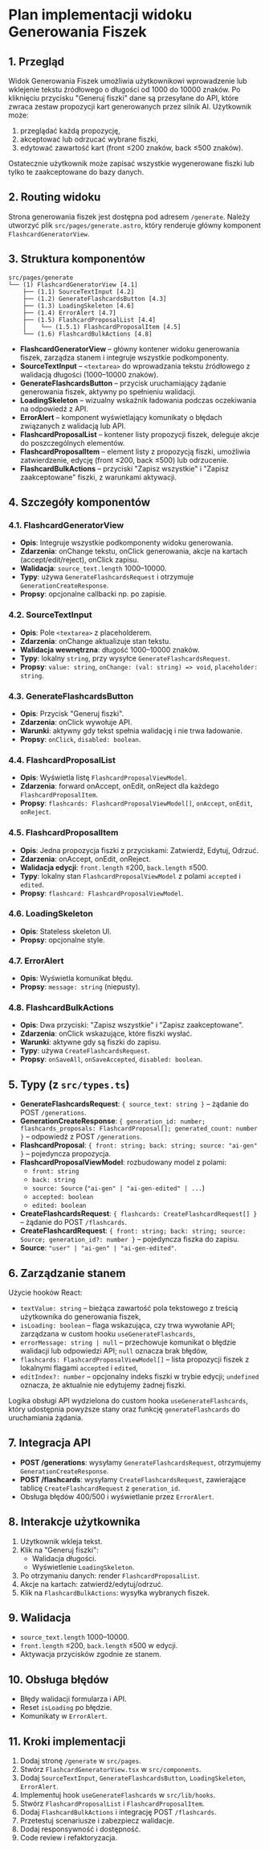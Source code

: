 # Plan implementacji widoku Generowania Fiszek

## 1. Przegląd
Widok Generowania Fiszek umożliwia użytkownikowi wprowadzenie lub wklejenie tekstu źródłowego o długości od 1000 do 10000 znaków. Po kliknięciu przycisku "Generuj fiszki" dane są przesyłane do API, które zwraca zestaw propozycji kart generowanych przez silnik AI. Użytkownik może:
1. przeglądać każdą propozycję,
2. akceptować lub odrzucać wybrane fiszki,
3. edytować zawartość kart (front ≤200 znaków, back ≤500 znaków).

Ostatecznie użytkownik może zapisać wszystkie wygenerowane fiszki lub tylko te zaakceptowane do bazy danych.

## 2. Routing widoku
Strona generowania fiszek jest dostępna pod adresem `/generate`. Należy utworzyć plik `src/pages/generate.astro`, który renderuje główny komponent `FlashcardGeneratorView`.

## 3. Struktura komponentów

```plaintext
src/pages/generate
└── (1) FlashcardGeneratorView [4.1]
    ├── (1.1) SourceTextInput [4.2]
    ├── (1.2) GenerateFlashcardsButton [4.3]
    ├── (1.3) LoadingSkeleton [4.6]
    ├── (1.4) ErrorAlert [4.7]
    ├── (1.5) FlashcardProposalList [4.4]
    │    └── (1.5.1) FlashcardProposalItem [4.5]
    └── (1.6) FlashcardBulkActions [4.8]
```

- **FlashcardGeneratorView** – główny kontener widoku generowania fiszek, zarządza stanem i integruje wszystkie podkomponenty.
- **SourceTextInput** – `<textarea>` do wprowadzania tekstu źródłowego z walidacją długości (1000–10000 znaków).
- **GenerateFlashcardsButton** – przycisk uruchamiający żądanie generowania fiszek, aktywny po spełnieniu walidacji.
- **LoadingSkeleton** – wizualny wskaźnik ładowania podczas oczekiwania na odpowiedź z API.
- **ErrorAlert** – komponent wyświetlający komunikaty o błędach związanych z walidacją lub API.
- **FlashcardProposalList** – kontener listy propozycji fiszek, deleguje akcje do poszczególnych elementów.
- **FlashcardProposalItem** – element listy z propozycją fiszki, umożliwia zatwierdzenie, edycję (front ≤200, back ≤500) lub odrzucenie.
- **FlashcardBulkActions** – przyciski "Zapisz wszystkie" i "Zapisz zaakceptowane" fiszki, z warunkami aktywacji.

## 4. Szczegóły komponentów

### 4.1. FlashcardGeneratorView
- **Opis**: Integruje wszystkie podkomponenty widoku generowania.
- **Zdarzenia**: onChange tekstu, onClick generowania, akcje na kartach (accept/edit/reject), onClick zapisu.
- **Walidacja**: `source_text.length` 1000–10000.
- **Typy**: używa `GenerateFlashcardsRequest` i otrzymuje `GenerationCreateResponse`.
- **Propsy**: opcjonalne callbacki np. po zapisie.

### 4.2. SourceTextInput
- **Opis**: Pole `<textarea>` z placeholderem.
- **Zdarzenia**: onChange aktualizuje stan tekstu.
- **Walidacja wewnętrzna**: długość 1000–10000 znaków.
- **Typy**: lokalny `string`, przy wysyłce `GenerateFlashcardsRequest`.
- **Propsy**: `value: string`, `onChange: (val: string) => void`, `placeholder: string`.

### 4.3. GenerateFlashcardsButton
- **Opis**: Przycisk "Generuj fiszki".
- **Zdarzenia**: onClick wywołuje API.
- **Warunki**: aktywny gdy tekst spełnia walidację i nie trwa ładowanie.
- **Propsy**: `onClick`, `disabled: boolean`.

### 4.4. FlashcardProposalList
- **Opis**: Wyświetla listę `FlashcardProposalViewModel`.
- **Zdarzenia**: forward onAccept, onEdit, onReject dla każdego `FlashcardProposalItem`.
- **Propsy**: `flashcards: FlashcardProposalViewModel[]`, `onAccept`, `onEdit`, `onReject`.

### 4.5. FlashcardProposalItem
- **Opis**: Jedna propozycja fiszki z przyciskami: Zatwierdź, Edytuj, Odrzuć.
- **Zdarzenia**: onAccept, onEdit, onReject.
- **Walidacja edycji**: `front.length` ≤200, `back.length` ≤500.
- **Typy**: lokalny stan `FlashcardProposalViewModel` z polami `accepted` i `edited`.
- **Propsy**: `flashcard: FlashcardProposalViewModel`.

### 4.6. LoadingSkeleton
- **Opis**: Stateless skeleton UI.
- **Propsy**: opcjonalne style.

### 4.7. ErrorAlert
- **Opis**: Wyświetla komunikat błędu.
- **Propsy**: `message: string` (niepusty).

### 4.8. FlashcardBulkActions
- **Opis**: Dwa przyciski: "Zapisz wszystkie" i "Zapisz zaakceptowane".
- **Zdarzenia**: onClick wskazujące, które fiszki wysłać.
- **Warunki**: aktywne gdy są fiszki do zapisu.
- **Typy**: używa `CreateFlashcardsRequest`.
- **Propsy**: `onSaveAll`, `onSaveAccepted`, `disabled: boolean`.

## 5. Typy (z `src/types.ts`)
- **GenerateFlashcardsRequest**: `{ source_text: string }` – żądanie do POST `/generations`.
- **GenerationCreateResponse**: `{ generation_id: number; flashcards_proposals: FlashcardProposal[]; generated_count: number }` – odpowiedź z POST `/generations`.
- **FlashcardProposal**: `{ front: string; back: string; source: "ai-gen" }` – pojedyncza propozycja.
- **FlashcardProposalViewModel**: rozbudowany model z polami:
  - `front: string`
  - `back: string`
  - `source: Source` (`"ai-gen" | "ai-gen-edited" | ...`)
  - `accepted: boolean`
  - `edited: boolean`
- **CreateFlashcardsRequest**: `{ flashcards: CreateFlashcardRequest[] }` – żądanie do POST `/flashcards`.
- **CreateFlashcardRequest**: `{ front: string; back: string; source: Source; generation_id?: number }` – pojedyncza fiszka do zapisu.
- **Source**: `"user" | "ai-gen" | "ai-gen-edited"`.

## 6. Zarządzanie stanem
Użycie hooków React:
- `textValue: string` – bieżąca zawartość pola tekstowego z treścią użytkownika do generowania fiszek,
- `isLoading: boolean` – flaga wskazująca, czy trwa wywołanie API; zarządzana w custom hooku `useGenerateFlashcards`,
- `errorMessage: string | null` – przechowuje komunikat o błędzie walidacji lub odpowiedzi API; `null` oznacza brak błędów,
- `flashcards: FlashcardProposalViewModel[]` – lista propozycji fiszek z lokalnymi flagami `accepted` i `edited`,
- `editIndex?: number` – opcjonalny indeks fiszki w trybie edycji; `undefined` oznacza, że aktualnie nie edytujemy żadnej fiszki.

Logika obsługi API wydzielona do custom hooka `useGenerateFlashcards`, który udostępnia powyższe stany oraz funkcję `generateFlashcards` do uruchamiania żądania.

## 7. Integracja API
- **POST /generations**: wysyłamy `GenerateFlashcardsRequest`, otrzymujemy `GenerationCreateResponse`.
- **POST /flashcards**: wysyłamy `CreateFlashcardsRequest`, zawierające tablicę `CreateFlashcardRequest` z `generation_id`.
- Obsługa błędów 400/500 i wyświetlanie przez `ErrorAlert`.

## 8. Interakcje użytkownika
1. Użytkownik wkleja tekst.
2. Klik na "Generuj fiszki":
   - Walidacja długości.
   - Wyświetlenie `LoadingSkeleton`.
3. Po otrzymaniu danych: render `FlashcardProposalList`.
4. Akcje na kartach: zatwierdź/edytuj/odrzuć.
5. Klik na `FlashcardBulkActions`: wysyłka wybranych fiszek.

## 9. Walidacja
- `source_text.length` 1000–10000.
- `front.length` ≤200, `back.length` ≤500 w edycji.
- Aktywacja przycisków zgodnie ze stanem.

## 10. Obsługa błędów
- Błędy walidacji formularza i API.
- Reset `isLoading` po błędzie.
- Komunikaty w `ErrorAlert`.

## 11. Kroki implementacji
1. Dodaj stronę `/generate` w `src/pages`.
2. Stwórz `FlashcardGeneratorView.tsx` w `src/components`.
3. Dodaj `SourceTextInput`, `GenerateFlashcardsButton`, `LoadingSkeleton`, `ErrorAlert`.
4. Implementuj hook `useGenerateFlashcards` w `src/lib/hooks`.
5. Stwórz `FlashcardProposalList` i `FlashcardProposalItem`.
6. Dodaj `FlashcardBulkActions` i integrację POST `/flashcards`.
7. Przetestuj scenariusze i zabezpiecz walidacje.
8. Dodaj responsywność i dostępność.
9. Code review i refaktoryzacja. 
